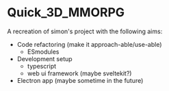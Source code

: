 # Quick_3D_MMORPG

A recreation of simon's project with the following aims:

- Code refactoring (make it approach-able/use-able)
  - ESmodules
- Development setup
  - typescript
  - web ui framework (maybe sveltekit?)
- Electron app (maybe sometime in the future)
